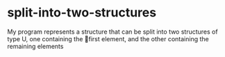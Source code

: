 # split-into-two-structures 
My program represents a structure that can be split into two structures of type U, one containing the first element, and the other containing the remaining elements
